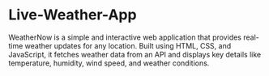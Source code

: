 # Live-Weather-App
WeatherNow is a simple and interactive web application that provides real-time weather updates for any location. Built using HTML, CSS, and JavaScript, it fetches weather data from an API and displays key details like temperature, humidity, wind speed, and weather conditions.
